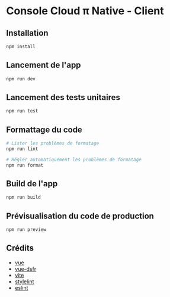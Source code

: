 # Console Cloud π Native - Client

## Installation

```sh
npm install
```

## Lancement de l'app

```sh
npm run dev
```

## Lancement des tests unitaires

```sh
npm run test
```

## Formattage du code

```sh
# Lister les problèmes de formatage
npm run lint

# Régler automatiquement les problèmes de formatage
npm run format
```

## Build de l'app

```sh
npm run build
```

## Prévisualisation du code de production

```sh
npm run preview
```

## Crédits

- [vue](https://github.com/vuejs/)
- [vue-dsfr](https://github.com/dnum-mi/vue-dsfr)
- [vite](https://github.com/vitejs/vite)
- [stylelint](https://github.com/stylelint/stylelint)
- [eslint](https://github.com/eslint/eslint)
